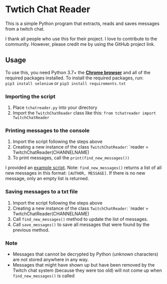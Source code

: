 # Twtich Chat Reader

This is a simple Python program that extracts, reads and saves messages from a twitch chat.

I thank all people who use this for their project. I love to contribute to the community. However, please credit me by using the GitHub project link.

## Usage

To use this, you need Python 3.7+ the [**Chrome browser**](https://www.google.com/intl/en_en/chrome/) and all of the required packages installed.
To install the required packages, run: 
<br>`pip3 install selenium` or `pip3 install requirements.txt`

### Importing the script
1. Place `tchatreader.py` into your directory
2. Import the `TwitchChatReader` class like this: `from tchatreader import TwitchChatReader`

### Printing messages to the console
1. Import the script following the steps above
2. Creating a new instance of the class `TwitchChatReader`: `reader = TwitchChatReader(CHANNELNAME)
3. To print messages, call the `print(find_new_messages())`

I provided an [example script](https://github.com/GiorDior/Twitch-Chat-Reader/blob/main/examplescript.py).
Note: `find_new_messages()` returns a list of all new messages in this format: `[AUTHOR, MESSAGE]`.
If there is no new message, only an empty list is returned.

### Saving messages to a txt file
1. Import the script following the steps above
2. Creating a new instance of the class `TwitchChatReader`: `reader = TwitchChatReader(CHANNELNAME)
3. Call `find_new_messages()` method to update the list of messages.
4. Call `save_messages()` to save all messages that were found by the previous method.

### Note
- Messages that cannot be decrypted by Python (unknown characters) are not stored anywhere in any way.
- Messages that might have shown up but have been removed by the Twitch chat system (because they were too old) will not come up when `find_new_messages()` is called
